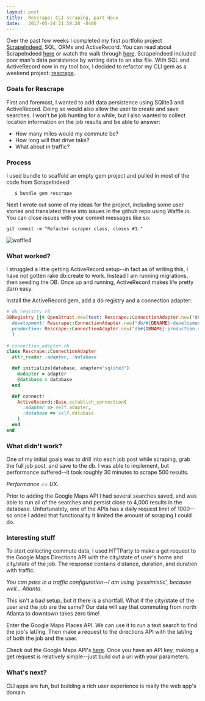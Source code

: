 ```yaml
---
layout: post
title:  Rescrape: CLI scraping, part deux
date:   2017-05-24 21:59:28 -0400
---
```


Over the past few weeks I completed my first portfolio project [ScrapeIndeed](https://github.com/nicholasbair/scrape_indeed), SQL, ORMs and ActiveRecord.
You can read about ScrapeIndeed [here](https://nicholasbair.github.io/2017/05/11/scrape_api/) or watch the walk through [here](https://vimeo.com/217057373).  ScrapeIndeed included poor man's data persistence by writing data to an xlsx file.  With SQL and ActiveRecord now in my tool box, I decided to refactor my CLI gem as a weekend project: [rescrape](https://github.com/nicholasbair/rescrape).

### Goals for Rescrape
First and foremost, I wanted to add data persistence using SQlite3 and ActiveRecord.  Doing so would also allow the user to create and save searches.  I won't be job hunting for a while, but I also wanted to collect location information on the job results and be able to answer:
- How many miles would my commute be?
- How long will that drive take?
- What about in traffic?

### Process
I used bundle to scaffold an empty gem project and pulled in most of the code from ScrapeIndeed:

```
   $ bundle gem rescrape
```

Next I wrote out some of my ideas for the project, including some user stories and translated
these into issues in the github repo using Waffle.io.  You can close issues with your commit messages like so:
```
git commit -m "Refactor scraper class, closes #1."
```
![waffle4](https://cloud.githubusercontent.com/assets/8889403/26418231/6e3c6678-4089-11e7-8b65-a0ad35edfcf0.gif)

### What worked?
I struggled a little getting ActiveRecord setup--in fact as of writing this, I have not gotten rake db:create to work.  Instead I am running migrations, then seeding the DB.  Once up and running, ActiveRecord makes life pretty darn easy.

Install the ActiveRecord gem, add a db registry and a connection adapter:
```ruby
# db_registry.rb
DBRegistry ||= OpenStruct.new(test: Rescrape::ConnectionAdapter.new("db/#{DBNAME}-test.db"),
  development: Rescrape::ConnectionAdapter.new("db/#{DBNAME}-development.db"),
  production: Rescrape::ConnectionAdapter.new("db#{DBNAME}-production.db")
  )
	
# connection_adapter.rb
class Rescrape::ConnectionAdapter
  attr_reader :adapter, :database

  def initialize(database, adapter="sqlite3")
    @adapter = adapter
    @database = database
  end

  def connect!
    ActiveRecord::Base.establish_connection(
      :adapter => self.adapter,
      :database => self.database
    )
  end
end
```

### What didn't work?
One of my initial goals was to drill into each job post while scraping, grab the full job post, and save to the db.
I was able to implement, but performance suffered--it took roughly 30 minutes to scrape 500 results.

*Performance == UX.*

Prior to adding the Google Maps API I had several searches saved, and was able to run all of the searches and persist close to 4,000 results in the database.  Unfortunately, one of the APIs has a daily request limit of 1000--so once I added that functionality it limited the amount of scraping I could do.

### Interesting stuff
To start collecting commute data, I used HTTParty to make a get request to the Google Maps Directions API with the
city/state of user's home and city/state of the job.  The response contains distance, duration, and duration with traffic.

*You can pass in a traffic configuration--I am using 'pessimistic', because well... Atlanta.*

This isn't a bad setup, but it there is a shortfall.  What if the city/state of the user and the job are the same?
Our data will say that commuting from north Atlanta to downtown takes zero time!

Enter the Google Maps Places API.  We can use it to run a text search to find the job's lat/lng. Then make a request to the directions API with the lat/lng of both the job and the user.

Check out the Google Maps API's [here](https://developers.google.com/maps/get-started/).  Once you have an API key, making a get request is relatively simple--just build out a uri with your parameters.

### What's next?
CLI apps are fun, but building a rich user experience is really the web app's domain.

